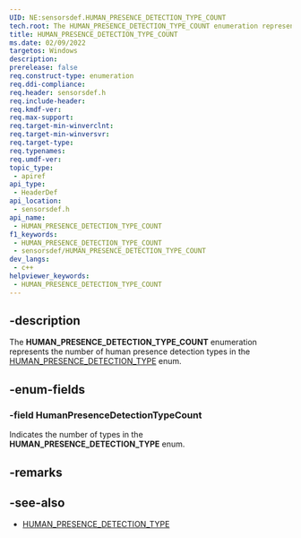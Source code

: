 ```yaml
---
UID: NE:sensorsdef.HUMAN_PRESENCE_DETECTION_TYPE_COUNT
tech.root: The HUMAN_PRESENCE_DETECTION_TYPE_COUNT enumeration represents the number of human presence detection types in the HUMAN_PRESENCE_DETECTION_TYPE enum.
title: HUMAN_PRESENCE_DETECTION_TYPE_COUNT
ms.date: 02/09/2022
targetos: Windows
description: 
prerelease: false
req.construct-type: enumeration
req.ddi-compliance: 
req.header: sensorsdef.h
req.include-header: 
req.kmdf-ver: 
req.max-support: 
req.target-min-winverclnt: 
req.target-min-winversvr: 
req.target-type: 
req.typenames: 
req.umdf-ver: 
topic_type:
 - apiref
api_type:
 - HeaderDef
api_location:
 - sensorsdef.h
api_name:
 - HUMAN_PRESENCE_DETECTION_TYPE_COUNT
f1_keywords:
 - HUMAN_PRESENCE_DETECTION_TYPE_COUNT
 - sensorsdef/HUMAN_PRESENCE_DETECTION_TYPE_COUNT
dev_langs:
 - c++
helpviewer_keywords:
 - HUMAN_PRESENCE_DETECTION_TYPE_COUNT
---
```


## -description

The **HUMAN_PRESENCE_DETECTION_TYPE_COUNT** enumeration represents the number of human presence detection types in the [HUMAN_PRESENCE_DETECTION_TYPE](ne-sensorsdef-human_presence_detection_type.md) enum.

## -enum-fields

### -field HumanPresenceDetectionTypeCount

Indicates the number of types in the **HUMAN_PRESENCE_DETECTION_TYPE** enum.

## -remarks

## -see-also

- [HUMAN_PRESENCE_DETECTION_TYPE](ne-sensorsdef-human_presence_detection_type.md)
